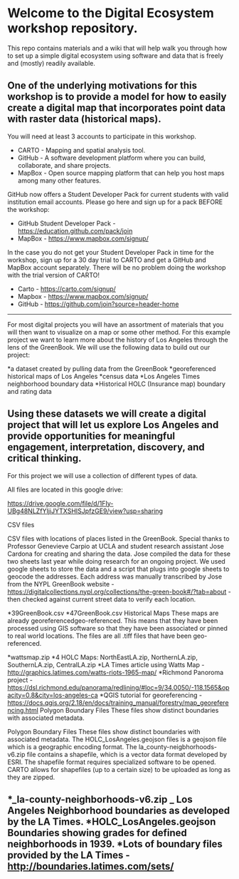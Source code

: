 # Welcome to the Digital Ecosystem workshop repository. 

This repo contains materials and a wiki that will help walk you through how to set up a simple digital ecosystem using software and data that is freely and (mostly) readily available. 

One of the underlying motivations for this workshop is to provide a model for how to easily create a digital map that incorporates point data with raster data (historical maps). 
--------------
You will need at least 3 accounts to participate in this workshop.

* CARTO - Mapping and spatial analysis tool.
* GitHub - A software development platform where you can build, collaborate, and share projects.
* MapBox - Open source mapping platform that can help you host maps among many other features.

GitHub now offers a Student Developer Pack for current students with valid institution email accounts. 
Please go here and sign up for a pack BEFORE the workshop:

* GitHub Student Developer Pack - https://education.github.com/pack/join
* MapBox - https://www.mapbox.com/signup/

In the case you do not get your Student Developer Pack in time for the workshop, sign up for a 30 day trial to CARTO and get a GitHub and MapBox account separately. There will be no problem doing the workshop with the trial version of CARTO!

* Carto - https://carto.com/signup/
* Mapbox - https://www.mapbox.com/signup/
* GitHub - https://github.com/join?source=header-home
----------
For most digital projects you will have an assortment of materials that you will then want to visualize on a map or some other method. For this example project we want to learn more about the history of Los Angeles through the lens of the GreenBook. We will use the following data to build out our project:

*a dataset created by pulling data from the GreenBook
*georeferenced historical maps of Los Angeles
*census data
*Los Angeles Times neighborhood boundary data
*Historical HOLC (Insurance map) boundary and rating data

Using these datasets we will create a digital project that will let us explore Los Angeles and provide opportunities for meaningful engagement, interpretation, discovery, and critical thinking.
----------------
For this project we will use a collection of different types of data.

All files are located in this google drive:

https://drive.google.com/file/d/1FIy-UBg48NLZfYIjiJYTXSHISJpfzGE9/view?usp=sharing

CSV files

CSV files with locations of places listed in the GreenBook. Special thanks to Professor Genevieve Carpio at UCLA and student research assistant Jose Cardona for creating and sharing the data. Jose compiled the data for these two sheets last year while doing research for an ongoing project. We used google sheets to store the data and a script that plugs into google sheets to geocode the addresses. Each address was manually transcribed by Jose from the NYPL GreenBook website - https://digitalcollections.nypl.org/collections/the-green-book#/?tab=about - then checked against current street data to verify each location.

*39GreenBook.csv
*47GreenBook.csv
Historical Maps These maps are already georeferencedgeo-referenced. This means that they have been processed using GIS software so that they have been associated or pinned to real world locations. The files are all .tiff files that have been geo-referenced.

*wattsmap.zip
*4 HOLC Maps: NorthEastLA.zip, NorthernLA.zip, SouthernLA.zip, CentralLA.zip
*LA Times article using Watts Map - http://graphics.latimes.com/watts-riots-1965-map/
*Richmond Panoroma project - https://dsl.richmond.edu/panorama/redlining/#loc=9/34.0050/-118.1565&opacity=0.8&city=los-angeles-ca
*QGIS tutorial for georeferencing - https://docs.qgis.org/2.18/en/docs/training_manual/forestry/map_georeferencing.html
Polygon Boundary Files These files show distinct boundaries with associated metadata.

Polygon Boundary Files These files show distinct boundaries with associated metadata. The HOLC_LosAngeles.geojson files is a geojson file which is a geographic encoding format. The la_county-neigbhorhoods-v6.zip file contains a shapefile, which is a vector data format developed by ESRI. The shapefile format requires specialized software to be opened. CARTO allows for shapefiles (up to a certain size) to be uploaded as long as they are zipped.

*_la-county-neighborhoods-v6.zip _ Los Angeles Neighborhood boundaries as developed by the LA Times.
*HOLC_LosAngeles.geojson Boundaries showing grades for defined neighborhoods in 1939.
*Lots of boundary files provided by the LA Times - http://boundaries.latimes.com/sets/
----------------
